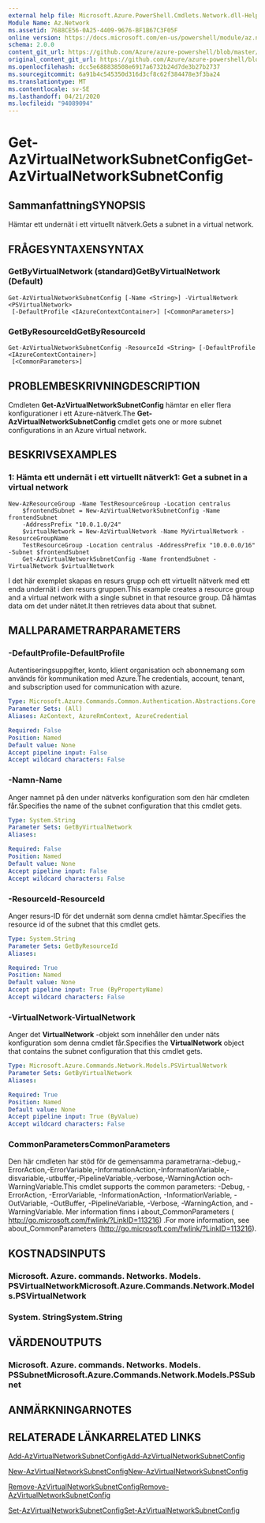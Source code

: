 ```yaml
---
external help file: Microsoft.Azure.PowerShell.Cmdlets.Network.dll-Help.xml
Module Name: Az.Network
ms.assetid: 7688CE56-0A25-4409-9676-BF1B67C3F05F
online version: https://docs.microsoft.com/en-us/powershell/module/az.network/get-azvirtualnetworksubnetconfig
schema: 2.0.0
content_git_url: https://github.com/Azure/azure-powershell/blob/master/src/Network/Network/help/Get-AzVirtualNetworkSubnetConfig.md
original_content_git_url: https://github.com/Azure/azure-powershell/blob/master/src/Network/Network/help/Get-AzVirtualNetworkSubnetConfig.md
ms.openlocfilehash: dcc5e688838508e6917a6732b24d7de3b27b2737
ms.sourcegitcommit: 6a91b4c545350d316d3cf8c62f384478e3f3ba24
ms.translationtype: MT
ms.contentlocale: sv-SE
ms.lasthandoff: 04/21/2020
ms.locfileid: "94089094"
---
```

# <span data-ttu-id="65e71-101">Get-AzVirtualNetworkSubnetConfig</span><span class="sxs-lookup"><span data-stu-id="65e71-101">Get-AzVirtualNetworkSubnetConfig</span></span>

## <span data-ttu-id="65e71-102">Sammanfattning</span><span class="sxs-lookup"><span data-stu-id="65e71-102">SYNOPSIS</span></span>
<span data-ttu-id="65e71-103">Hämtar ett undernät i ett virtuellt nätverk.</span><span class="sxs-lookup"><span data-stu-id="65e71-103">Gets a subnet in a virtual network.</span></span>

## <span data-ttu-id="65e71-104">FRÅGESYNTAXEN</span><span class="sxs-lookup"><span data-stu-id="65e71-104">SYNTAX</span></span>

### <span data-ttu-id="65e71-105">GetByVirtualNetwork (standard)</span><span class="sxs-lookup"><span data-stu-id="65e71-105">GetByVirtualNetwork (Default)</span></span>
```
Get-AzVirtualNetworkSubnetConfig [-Name <String>] -VirtualNetwork <PSVirtualNetwork>
 [-DefaultProfile <IAzureContextContainer>] [<CommonParameters>]
```

### <span data-ttu-id="65e71-106">GetByResourceId</span><span class="sxs-lookup"><span data-stu-id="65e71-106">GetByResourceId</span></span>
```
Get-AzVirtualNetworkSubnetConfig -ResourceId <String> [-DefaultProfile <IAzureContextContainer>]
 [<CommonParameters>]
```

## <span data-ttu-id="65e71-107">PROBLEMBESKRIVNING</span><span class="sxs-lookup"><span data-stu-id="65e71-107">DESCRIPTION</span></span>
<span data-ttu-id="65e71-108">Cmdleten **Get-AzVirtualNetworkSubnetConfig** hämtar en eller flera konfigurationer i ett Azure-nätverk.</span><span class="sxs-lookup"><span data-stu-id="65e71-108">The **Get-AzVirtualNetworkSubnetConfig** cmdlet gets one or more subnet configurations in an Azure virtual network.</span></span>

## <span data-ttu-id="65e71-109">BESKRIVS</span><span class="sxs-lookup"><span data-stu-id="65e71-109">EXAMPLES</span></span>

### <span data-ttu-id="65e71-110">1: Hämta ett undernät i ett virtuellt nätverk</span><span class="sxs-lookup"><span data-stu-id="65e71-110">1: Get a subnet in a virtual network</span></span>
```
New-AzResourceGroup -Name TestResourceGroup -Location centralus
    $frontendSubnet = New-AzVirtualNetworkSubnetConfig -Name frontendSubnet 
    -AddressPrefix "10.0.1.0/24"
    $virtualNetwork = New-AzVirtualNetwork -Name MyVirtualNetwork -ResourceGroupName 
    TestResourceGroup -Location centralus -AddressPrefix "10.0.0.0/16" -Subnet $frontendSubnet
    Get-AzVirtualNetworkSubnetConfig -Name frontendSubnet -VirtualNetwork $virtualNetwork
```

<span data-ttu-id="65e71-111">I det här exemplet skapas en resurs grupp och ett virtuellt nätverk med ett enda undernät i den resurs gruppen.</span><span class="sxs-lookup"><span data-stu-id="65e71-111">This example creates a resource group and a virtual network with a single subnet in that resource group.</span></span> <span data-ttu-id="65e71-112">Då hämtas data om det under nätet.</span><span class="sxs-lookup"><span data-stu-id="65e71-112">It then retrieves data about that subnet.</span></span>

## <span data-ttu-id="65e71-113">MALLPARAMETRAR</span><span class="sxs-lookup"><span data-stu-id="65e71-113">PARAMETERS</span></span>

### <span data-ttu-id="65e71-114">-DefaultProfile</span><span class="sxs-lookup"><span data-stu-id="65e71-114">-DefaultProfile</span></span>
<span data-ttu-id="65e71-115">Autentiseringsuppgifter, konto, klient organisation och abonnemang som används för kommunikation med Azure.</span><span class="sxs-lookup"><span data-stu-id="65e71-115">The credentials, account, tenant, and subscription used for communication with azure.</span></span>

```yaml
Type: Microsoft.Azure.Commands.Common.Authentication.Abstractions.Core.IAzureContextContainer
Parameter Sets: (All)
Aliases: AzContext, AzureRmContext, AzureCredential

Required: False
Position: Named
Default value: None
Accept pipeline input: False
Accept wildcard characters: False
```

### <span data-ttu-id="65e71-116">-Namn</span><span class="sxs-lookup"><span data-stu-id="65e71-116">-Name</span></span>
<span data-ttu-id="65e71-117">Anger namnet på den under nätverks konfiguration som den här cmdleten får.</span><span class="sxs-lookup"><span data-stu-id="65e71-117">Specifies the name of the subnet configuration that this cmdlet gets.</span></span>

```yaml
Type: System.String
Parameter Sets: GetByVirtualNetwork
Aliases:

Required: False
Position: Named
Default value: None
Accept pipeline input: False
Accept wildcard characters: False
```

### <span data-ttu-id="65e71-118">-ResourceId</span><span class="sxs-lookup"><span data-stu-id="65e71-118">-ResourceId</span></span>
<span data-ttu-id="65e71-119">Anger resurs-ID för det undernät som denna cmdlet hämtar.</span><span class="sxs-lookup"><span data-stu-id="65e71-119">Specifies the resource id of the subnet that this cmdlet gets.</span></span>

```yaml
Type: System.String
Parameter Sets: GetByResourceId
Aliases:

Required: True
Position: Named
Default value: None
Accept pipeline input: True (ByPropertyName)
Accept wildcard characters: False
```

### <span data-ttu-id="65e71-120">-VirtualNetwork</span><span class="sxs-lookup"><span data-stu-id="65e71-120">-VirtualNetwork</span></span>
<span data-ttu-id="65e71-121">Anger det **VirtualNetwork** -objekt som innehåller den under näts konfiguration som denna cmdlet får.</span><span class="sxs-lookup"><span data-stu-id="65e71-121">Specifies the **VirtualNetwork** object that contains the subnet configuration that this cmdlet gets.</span></span>

```yaml
Type: Microsoft.Azure.Commands.Network.Models.PSVirtualNetwork
Parameter Sets: GetByVirtualNetwork
Aliases:

Required: True
Position: Named
Default value: None
Accept pipeline input: True (ByValue)
Accept wildcard characters: False
```

### <span data-ttu-id="65e71-122">CommonParameters</span><span class="sxs-lookup"><span data-stu-id="65e71-122">CommonParameters</span></span>
<span data-ttu-id="65e71-123">Den här cmdleten har stöd för de gemensamma parametrarna:-debug,-ErrorAction,-ErrorVariable,-InformationAction,-InformationVariable,-disvariable,-utbuffer,-PipelineVariable,-verbose,-WarningAction och-WarningVariable.</span><span class="sxs-lookup"><span data-stu-id="65e71-123">This cmdlet supports the common parameters: -Debug, -ErrorAction, -ErrorVariable, -InformationAction, -InformationVariable, -OutVariable, -OutBuffer, -PipelineVariable, -Verbose, -WarningAction, and -WarningVariable.</span></span> <span data-ttu-id="65e71-124">Mer information finns i about_CommonParameters ( http://go.microsoft.com/fwlink/?LinkID=113216) .</span><span class="sxs-lookup"><span data-stu-id="65e71-124">For more information, see about_CommonParameters (http://go.microsoft.com/fwlink/?LinkID=113216).</span></span>

## <span data-ttu-id="65e71-125">KOSTNADS</span><span class="sxs-lookup"><span data-stu-id="65e71-125">INPUTS</span></span>

### <span data-ttu-id="65e71-126">Microsoft. Azure. commands. Networks. Models. PSVirtualNetwork</span><span class="sxs-lookup"><span data-stu-id="65e71-126">Microsoft.Azure.Commands.Network.Models.PSVirtualNetwork</span></span>

### <span data-ttu-id="65e71-127">System. String</span><span class="sxs-lookup"><span data-stu-id="65e71-127">System.String</span></span>

## <span data-ttu-id="65e71-128">VÄRDEN</span><span class="sxs-lookup"><span data-stu-id="65e71-128">OUTPUTS</span></span>

### <span data-ttu-id="65e71-129">Microsoft. Azure. commands. Networks. Models. PSSubnet</span><span class="sxs-lookup"><span data-stu-id="65e71-129">Microsoft.Azure.Commands.Network.Models.PSSubnet</span></span>

## <span data-ttu-id="65e71-130">ANMÄRKNINGAR</span><span class="sxs-lookup"><span data-stu-id="65e71-130">NOTES</span></span>

## <span data-ttu-id="65e71-131">RELATERADE LÄNKAR</span><span class="sxs-lookup"><span data-stu-id="65e71-131">RELATED LINKS</span></span>

[<span data-ttu-id="65e71-132">Add-AzVirtualNetworkSubnetConfig</span><span class="sxs-lookup"><span data-stu-id="65e71-132">Add-AzVirtualNetworkSubnetConfig</span></span>](./Add-AzVirtualNetworkSubnetConfig.md)

[<span data-ttu-id="65e71-133">New-AzVirtualNetworkSubnetConfig</span><span class="sxs-lookup"><span data-stu-id="65e71-133">New-AzVirtualNetworkSubnetConfig</span></span>](./New-AzVirtualNetworkSubnetConfig.md)

[<span data-ttu-id="65e71-134">Remove-AzVirtualNetworkSubnetConfig</span><span class="sxs-lookup"><span data-stu-id="65e71-134">Remove-AzVirtualNetworkSubnetConfig</span></span>](./Remove-AzVirtualNetworkSubnetConfig.md)

[<span data-ttu-id="65e71-135">Set-AzVirtualNetworkSubnetConfig</span><span class="sxs-lookup"><span data-stu-id="65e71-135">Set-AzVirtualNetworkSubnetConfig</span></span>](./Set-AzVirtualNetworkSubnetConfig.md)
